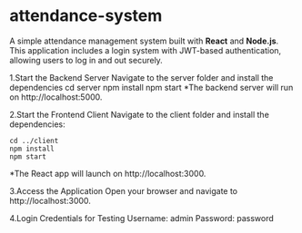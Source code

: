 # attendance-system
A simple attendance management system built with **React** and **Node.js**. This application includes a login system with JWT-based authentication, allowing users to log in and out securely.

1.Start the Backend Server
  Navigate to the server folder and install the dependencies
    cd server
    npm install
    npm start
*The backend server will run on http://localhost:5000.

2.Start the Frontend Client
Navigate to the client folder and install the dependencies:


    cd ../client
    npm install
    npm start
*The React app will launch on http://localhost:3000.

3.Access the Application
Open your browser and navigate to http://localhost:3000.

4.Login Credentials for Testing
Username: admin
Password: password


